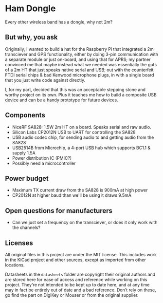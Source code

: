 # Ham Dongle

Every other wireless band has a dongle, why not 2m?

## But why, you ask

Originally, I wanted to build a hat for the Raspberry Pi that integrated a 2m
transciever and GPS functionality, either by doing 3-pin communication with a
separate module or just on-board, and using that for APRS; my partner convinced
me that maybe instead what we needed was essentially the guts of a 2m HT that
just speaks native serial and USB; out with the counterfeit FTDI serial chips &
bad Kenwood microphone plugs, in with a single board that you just write code
against directly.

I, for my part, decided that this was an acceptable stepping stone and worthy
project on its own. Plus it teaches me how to build a composite USB device and
can be a handy prototype for future devices.

## Components

- NiceRF SA828: 1.5W 2m HT on a board. Speaks serial and raw audio.
- Silicon Labs CP2012N USB to UART for controlling the SA828
- USB audio codec chip, for sending audio to and getting audio from the SA828
- USB2514B from Microchip, a 4-port USB hub which supports BC1.1 & supply 1.5A
- Power distribution IC (PMIC?)
- Possibly need a microcontroller

## Power budget

- Maximum TX current draw from the SA828 is 900mA at high power
- CP2012N at higher baud than we'll be using it draws 9.5mA

## Open questions for manufacturers

- Can we just set a frequency on the transciever, or does it only work with the
  channels?

## Licenses

All original files in this project are under the MIT license. This includes
work in the KiCad project and other sources, except as imported from other
locations.

Datasheets in the `datasheets` folder are copyright their original authors and
are stored here for ease of access and reference while working on this project.
They're not intended to be kept up to date here, and at any time may in fact be
entirely out of date and a bad reference. Don't rely on these, go find the part
on DigiKey or Mouser or from the original supplier.
